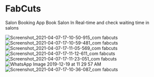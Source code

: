 # FabCuts
Salon Booking App
Book Salon In Real-time and check waiting time in salons


![Screenshot_2021-04-07-17-10-50-915_com fabcuts](https://user-images.githubusercontent.com/63925155/113862196-bc64b480-97c5-11eb-9c3a-72b25aed1e20.jpg)
![Screenshot_2021-04-07-17-10-59-481_com fabcuts](https://user-images.githubusercontent.com/63925155/113862205-bec70e80-97c5-11eb-9895-c1738302bbb5.jpg)
![Screenshot_2021-04-07-17-11-05-569_com fabcuts](https://user-images.githubusercontent.com/63925155/113862209-bf5fa500-97c5-11eb-8237-b86bfea3c767.jpg)
![Screenshot_2021-04-07-17-11-12-611_com fabcuts](https://user-images.githubusercontent.com/63925155/113862211-c090d200-97c5-11eb-8431-3ad11b90536f.jpg)
![Screenshot_2021-04-07-17-11-23-051_com fabcuts](https://user-images.githubusercontent.com/63925155/113862217-c1296880-97c5-11eb-92d3-e487add1b394.jpg)
![WhatsApp Image 2019-12-19 at 11 29 57 AM](https://user-images.githubusercontent.com/63925155/113862219-c25a9580-97c5-11eb-8634-56c3502fff21.jpeg)
![Screenshot_2021-04-07-17-10-36-087_com fabcuts](https://user-images.githubusercontent.com/63925155/113862221-c25a9580-97c5-11eb-93c3-90cd99d9820a.jpg)
